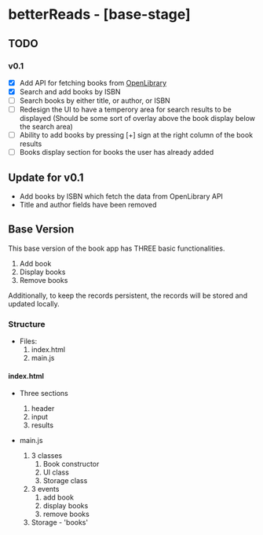 # betterReads - [base-stage]

## TODO

### v0.1

- [x] Add API for fetching books from [OpenLibrary](https://openlibrary.org/dev/docs/api/)
- [x] Search and add books by ISBN
- [ ] Search books by either title, or author, or ISBN
- [ ] Redesign the UI to have a temperory area for search results to be displayed (Should be some sort of overlay above the book display below the search area)
- [ ] Ability to add books by pressing [+] sign at the right column of the book results
- [ ] Books display section for books the user has already added

## Update for v0.1

- Add books by ISBN which fetch the data from OpenLibrary API
- Title and author fields have been removed

## Base Version

This base version of the book app has THREE basic functionalities.

1. Add book
2. Display books
3. Remove books

Additionally, to keep the records persistent, the records will be stored and updated locally.

### Structure

- Files:
  1. index.html
  2. main.js

#### index.html

- Three sections

  1. header
  2. input
  3. results

- main.js
  1. 3 classes
     1. Book constructor
     2. UI class
     3. Storage class
  2. 3 events
     1. add book
     2. display books
     3. remove books
  3. Storage - 'books'
